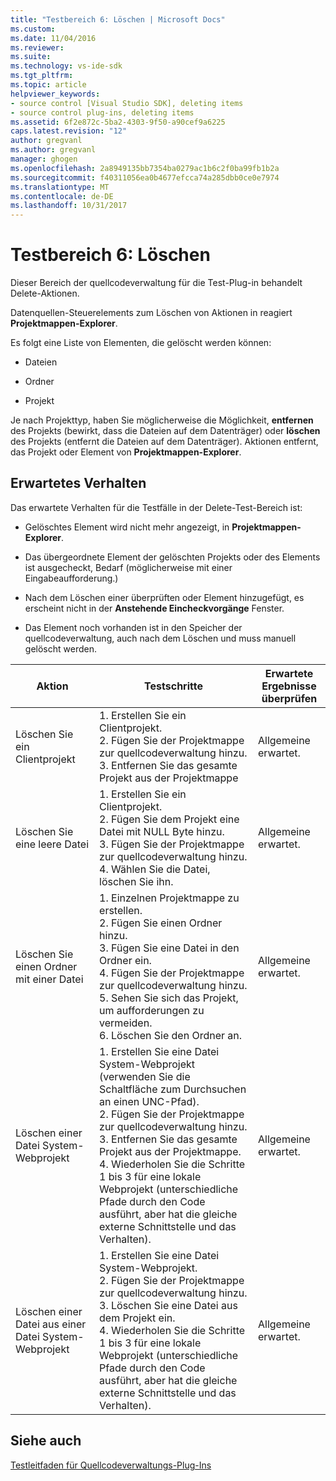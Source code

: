 ```yaml
---
title: "Testbereich 6: Löschen | Microsoft Docs"
ms.custom: 
ms.date: 11/04/2016
ms.reviewer: 
ms.suite: 
ms.technology: vs-ide-sdk
ms.tgt_pltfrm: 
ms.topic: article
helpviewer_keywords:
- source control [Visual Studio SDK], deleting items
- source control plug-ins, deleting items
ms.assetid: 6f2e872c-5ba2-4303-9f50-a90cef9a6225
caps.latest.revision: "12"
author: gregvanl
ms.author: gregvanl
manager: ghogen
ms.openlocfilehash: 2a8949135bb7354ba0279ac1b6c2f0ba99fb1b2a
ms.sourcegitcommit: f40311056ea0b4677efcca74a285dbb0ce0e7974
ms.translationtype: MT
ms.contentlocale: de-DE
ms.lasthandoff: 10/31/2017
---
```

# <a name="test-area-6-delete"></a>Testbereich 6: Löschen
Dieser Bereich der quellcodeverwaltung für die Test-Plug-in behandelt Delete-Aktionen.  
  
 Datenquellen-Steuerelements zum Löschen von Aktionen in reagiert **Projektmappen-Explorer**.  
  
 Es folgt eine Liste von Elementen, die gelöscht werden können:  
  
-   Dateien  
  
-   Ordner  
  
-   Projekt  
  
 Je nach Projekttyp, haben Sie möglicherweise die Möglichkeit, **entfernen** des Projekts (bewirkt, dass die Dateien auf dem Datenträger) oder **löschen** des Projekts (entfernt die Dateien auf dem Datenträger). Aktionen entfernt, das Projekt oder Element von **Projektmappen-Explorer**.  
  
## <a name="expected-behavior"></a>Erwartetes Verhalten  
 Das erwartete Verhalten für die Testfälle in der Delete-Test-Bereich ist:  
  
-   Gelöschtes Element wird nicht mehr angezeigt, in **Projektmappen-Explorer**.  
  
-   Das übergeordnete Element der gelöschten Projekts oder des Elements ist ausgecheckt, Bedarf (möglicherweise mit einer Eingabeaufforderung.)  
  
-   Nach dem Löschen einer überprüften oder Element hinzugefügt, es erscheint nicht in der **Anstehende Eincheckvorgänge** Fenster.  
  
-   Das Element noch vorhanden ist in den Speicher der quellcodeverwaltung, auch nach dem Löschen und muss manuell gelöscht werden.  
  
|Aktion|Testschritte|Erwartete Ergebnisse überprüfen|  
|------------|----------------|--------------------------------|  
|Löschen Sie ein Clientprojekt|1.  Erstellen Sie ein Clientprojekt.<br />2.  Fügen Sie der Projektmappe zur quellcodeverwaltung hinzu.<br />3.  Entfernen Sie das gesamte Projekt aus der Projektmappe|Allgemeine erwartet.|  
|Löschen Sie eine leere Datei|1.  Erstellen Sie ein Clientprojekt.<br />2.  Fügen Sie dem Projekt eine Datei mit NULL Byte hinzu.<br />3.  Fügen Sie der Projektmappe zur quellcodeverwaltung hinzu.<br />4.  Wählen Sie die Datei, löschen Sie ihn.|Allgemeine erwartet.|  
|Löschen Sie einen Ordner mit einer Datei|1.  Einzelnen Projektmappe zu erstellen.<br />2.  Fügen Sie einen Ordner hinzu.<br />3.  Fügen Sie eine Datei in den Ordner ein.<br />4.  Fügen Sie der Projektmappe zur quellcodeverwaltung hinzu.<br />5.  Sehen Sie sich das Projekt, um aufforderungen zu vermeiden.<br />6.  Löschen Sie den Ordner an.|Allgemeine erwartet.|  
|Löschen einer Datei System-Webprojekt|1.  Erstellen Sie eine Datei System-Webprojekt (verwenden Sie die Schaltfläche zum Durchsuchen an einen UNC-Pfad).<br />2.  Fügen Sie der Projektmappe zur quellcodeverwaltung hinzu.<br />3.  Entfernen Sie das gesamte Projekt aus der Projektmappe.<br />4.  Wiederholen Sie die Schritte 1 bis 3 für eine lokale Webprojekt (unterschiedliche Pfade durch den Code ausführt, aber hat die gleiche externe Schnittstelle und das Verhalten).|Allgemeine erwartet.|  
|Löschen einer Datei aus einer Datei System-Webprojekt|1.  Erstellen Sie eine Datei System-Webprojekt.<br />2.  Fügen Sie der Projektmappe zur quellcodeverwaltung hinzu.<br />3.  Löschen Sie eine Datei aus dem Projekt ein.<br />4.  Wiederholen Sie die Schritte 1 bis 3 für eine lokale Webprojekt (unterschiedliche Pfade durch den Code ausführt, aber hat die gleiche externe Schnittstelle und das Verhalten).|Allgemeine erwartet.|  
  
## <a name="see-also"></a>Siehe auch  
 [Testleitfaden für Quellcodeverwaltungs-Plug-Ins](../../extensibility/internals/test-guide-for-source-control-plug-ins.md)